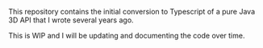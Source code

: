 This repository contains the initial conversion to Typescript of a pure Java 3D API that I wrote several years ago.

This is WIP and I will be updating and documenting the code over time.
